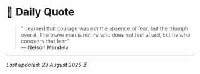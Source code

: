 # 📜 Daily Quote

> "I learned that courage was not the absence of fear, but the triumph over it. The brave man is not he who does not feel afraid, but he who conquers that fear."  
> — **Nelson Mandela**

---

_Last updated: 23 August 2025 ⏳_
